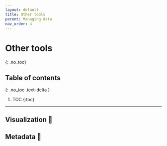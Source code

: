 ```yaml
---
layout: default
title: Other tools
parent: Managing data
nav_order: 4
---
```


# Other tools
{: .no_toc}

## Table of contents
{: .no_toc .text-delta }

1. TOC
{:toc}
---

## Visualization 🚧

## Metadata 🚧
